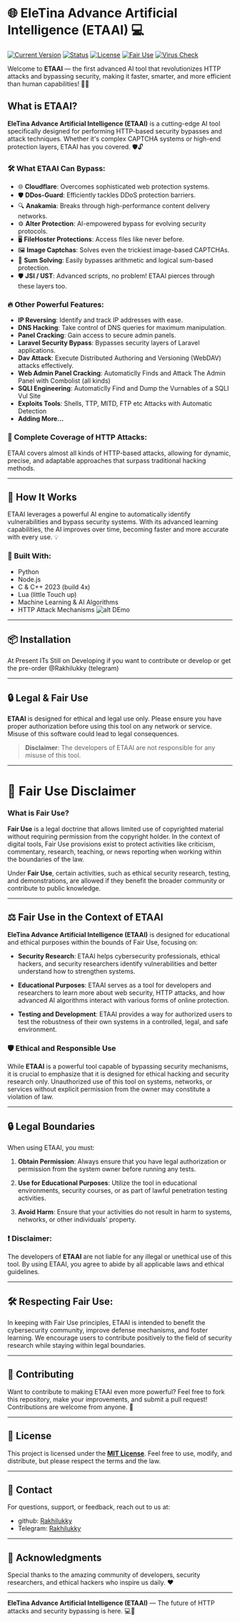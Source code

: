 # 🌐 EleTina Advance Artificial Intelligence (ETAAI) 💻


[![Current Version](https://img.shields.io/badge/version-0.2-blue)](https://github.com/Rakhilukky/ETAAI/releases)
[![Status](https://img.shields.io/badge/status-UnderTesting-brightgreen)](https://github.com/Rakhilukky/ETAAI)
[![License](https://img.shields.io/badge/license-MIT-blue)](LICENSE)
[![Fair Use](https://img.shields.io/badge/Fair%20Use-Compliance-yellow)](https://en.wikipedia.org/wiki/Fair_use)
[![Virus Check](https://img.shields.io/badge/Virus%20Check-Passed-success)](https://www.virustotal.com/gui/file/a0d221c19ec228ee5385d894faff575bb0468a288b289c0dc04b73ca0ffce9c8/detection)


Welcome to **ETAAI** — the first advanced AI tool that revolutionizes HTTP attacks and bypassing security, making it faster, smarter, and more efficient than human capabilities! 🚀✨

## What is ETAAI?
**EleTina Advance Artificial Intelligence (ETAAI)** is a cutting-edge AI tool specifically designed for performing HTTP-based security bypasses and attack techniques. Whether it's complex CAPTCHA systems or high-end protection layers, ETAAI has you covered. 🛡️🔓

### 🛠️ What ETAAI Can Bypass:
- 🌐 **Cloudflare**: Overcomes sophisticated web protection systems.
- 🛡️ **DDos-Guard**: Efficiently tackles DDoS protection barriers.
- 🔍 **Anakamia**: Breaks through high-performance content delivery networks.
- ⚙️ **Alter Protection**: AI-empowered bypass for evolving security protocols.
- 🖥️ **FileHoster Protections**: Access files like never before.
- 🖼️ **Image Captchas**: Solves even the trickiest image-based CAPTCHAs.
- 🔢 **Sum Solving**: Easily bypasses arithmetic and logical sum-based protection.
- 🛡️ **JSI / UST**: Advanced scripts, no problem! ETAAI pierces through these layers too.

### 🔥 Other Powerful Features:
- **IP Reversing**: Identify and track IP addresses with ease.
- **DNS Hacking**: Take control of DNS queries for maximum manipulation.
- **Panel Cracking**: Gain access to secure admin panels.
- **Laravel Security Bypass**: Bypasses security layers of Laravel applications.
- **Dav Attack**: Execute Distributed Authoring and Versioning (WebDAV) attacks effectively.
- **Web Admin Panel Cracking**: Automaticlly Finds and Attack The Admin Panel with Combolist (all kinds)
- **SQLI Engineering**: Automaticlly Find and Dump the Vurnables of a SQLI Vul Site
- **Exploits Tools**: Shells, TTP, MITD, FTP etc Attacks with Automatic Detection
- **Adding More...**

### 🌟 Complete Coverage of HTTP Attacks:
ETAAI covers almost all kinds of HTTP-based attacks, allowing for dynamic, precise, and adaptable approaches that surpass traditional hacking methods.

---

## 🚀 How It Works
ETAAI leverages a powerful AI engine to automatically identify vulnerabilities and bypass security systems. With its advanced learning capabilities, the AI improves over time, becoming faster and more accurate with every use. 💡

### 🧠 Built With:
- Python
- Node.js
- C & C++ 2023 (build 4x)
- Lua (little Touch up)
- Machine Learning & AI Algorithms
- HTTP Attack Mechanisms
![alt DEmo](https://github.com/Rakhilukky/ETAAI/blob/images/languages.png?raw=true)
---

## 📦 Installation
At Present ITs Still on Developing if you want to contribute or develop or get the pre-order 
 @Rakhilukky (telegram)

---

## 🔒 Legal & Fair Use
**ETAAI** is designed for ethical and legal use only. Please ensure you have proper authorization before using this tool on any network or service. Misuse of this software could lead to legal consequences.

> **Disclaimer**: The developers of ETAAI are not responsible for any misuse of this tool.

---

# 📜 Fair Use Disclaimer

### What is Fair Use?

**Fair Use** is a legal doctrine that allows limited use of copyrighted material without requiring permission from the copyright holder. In the context of digital tools, Fair Use provisions exist to protect activities like criticism, commentary, research, teaching, or news reporting when working within the boundaries of the law. 

Under **Fair Use**, certain activities, such as ethical security research, testing, and demonstrations, are allowed if they benefit the broader community or contribute to public knowledge.

---

## ⚖️ Fair Use in the Context of ETAAI

**EleTina Advance Artificial Intelligence (ETAAI)** is designed for educational and ethical purposes within the bounds of Fair Use, focusing on:

- **Security Research**: ETAAI helps cybersecurity professionals, ethical hackers, and security researchers identify vulnerabilities and better understand how to strengthen systems.
  
- **Educational Purposes**: ETAAI serves as a tool for developers and researchers to learn more about web security, HTTP attacks, and how advanced AI algorithms interact with various forms of online protection.

- **Testing and Development**: ETAAI provides a way for authorized users to test the robustness of their own systems in a controlled, legal, and safe environment.

### 🛡️ Ethical and Responsible Use

While **ETAAI** is a powerful tool capable of bypassing security mechanisms, it is crucial to emphasize that it is designed for ethical hacking and security research only. Unauthorized use of this tool on systems, networks, or services without explicit permission from the owner may constitute a violation of law.

---

## 🔒 Legal Boundaries

When using ETAAI, you must:
1. **Obtain Permission**: Always ensure that you have legal authorization or permission from the system owner before running any tests.
   
2. **Use for Educational Purposes**: Utilize the tool in educational environments, security courses, or as part of lawful penetration testing activities.

3. **Avoid Harm**: Ensure that your activities do not result in harm to systems, networks, or other individuals' property.

### ❗ Disclaimer:
The developers of **ETAAI** are not liable for any illegal or unethical use of this tool. By using ETAAI, you agree to abide by all applicable laws and ethical guidelines.

---

## 🛠️ Respecting Fair Use:
In keeping with Fair Use principles, ETAAI is intended to benefit the cybersecurity community, improve defense mechanisms, and foster learning. We encourage users to contribute positively to the field of security research while staying within legal boundaries.

---

## 🤝 Contributing
Want to contribute to making ETAAI even more powerful? Feel free to fork this repository, make your improvements, and submit a pull request! Contributions are welcome from anyone. 🎉

---

## 📄 License
This project is licensed under the **[MIT License](LICENSE)**. Feel free to use, modify, and distribute, but please respect the terms and the law.

---

## 📧 Contact
For questions, support, or feedback, reach out to us at: 
- github: [Rakhilukky](https://github.com/Rakhilukky/)
- Telegram: [Rakhilukky](https://t.me/Rakhilukky)

---

## 🌟 Acknowledgments
Special thanks to the amazing community of developers, security researchers, and ethical hackers who inspire us daily. ❤️

---

**EleTina Advance Artificial Intelligence (ETAAI)** — The future of HTTP attacks and security bypassing is here. 💻🔐

